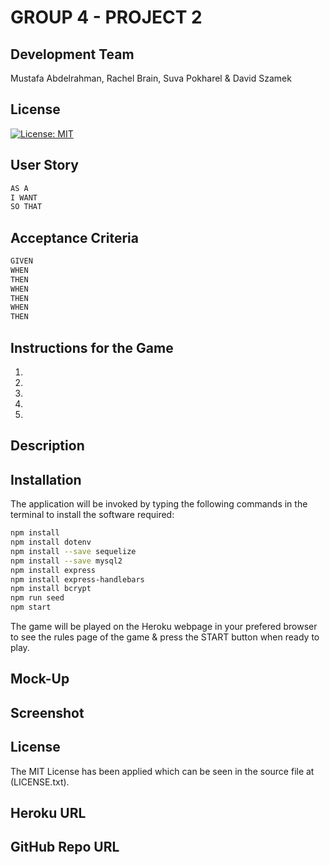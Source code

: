 # GROUP 4 - PROJECT 2


## Development Team
Mustafa Abdelrahman, Rachel Brain, Suva Pokharel & David Szamek

## License
[![License: MIT](https://img.shields.io/badge/License-MIT-yellow.svg)](https://opensource.org/licenses/MIT)

## User Story

```md
AS A 
I WANT 
SO THAT 
```

## Acceptance Criteria

```md
GIVEN
WHEN
THEN
WHEN
THEN
WHEN 
THEN 
```


## Instructions for the Game

1. 
2. 
3. 
4. 
5. 


## Description


## Installation
The application will be invoked by typing the following commands in the terminal to install the software required:

```bash
npm install
npm install dotenv
npm install --save sequelize
npm install --save mysql2
npm install express
npm install express-handlebars
npm install bcrypt
npm run seed
npm start
```

The game will be played on the Heroku webpage in your prefered browser to see the rules page of the game & press the START button when ready to play.

## Mock-Up


## Screenshot


## License
The MIT License has been applied which can be seen in the source file at (LICENSE.txt).

## Heroku URL


## GitHub Repo URL
